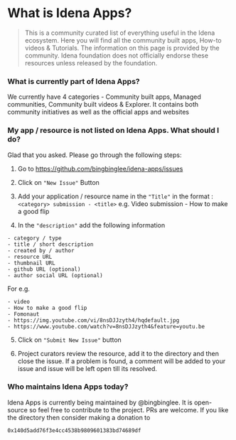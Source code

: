 # What is Idena Apps?
> This is a community curated list of everything useful in the Idena ecosystem. Here you will find all the community built apps, How-to videos & Tutorials. The information on this page is provided by the community. Idena foundation does not officially endorse these resources unless released by the foundation.


### What is currently part of Idena Apps?
We currently have 4 categories - Community built apps, Managed communities, Community built videos & Explorer. It contains both community initiatives as well as the official apps and websites

### My app / resource is not listed on Idena Apps. What should I do?
Glad that you asked. Please go through the following steps:

1. Go to https://github.com/bingbinglee/idena-apps/issues

2. Click on `"New Issue"` Button 

3. Add your application / resource name in the `"Title"` in the format : ```<category> submission - <title>```
e.g. Video submission - How to make a good flip 

4. In the `"description"` add the following information
```
- category / type
- title / short description
- created by / author 
- resource URL
- thumbnail URL 
- github URL (optional) 
- author social URL (optional) 
```

For e.g.

```
- video 
- How to make a good flip 
- Fomonaut
- https://img.youtube.com/vi/8nsDJJzyth4/hqdefault.jpg
- https://www.youtube.com/watch?v=8nsDJJzyth4&feature=youtu.be
```

5. Click on `"Submit New Issue"` button

6. Project curators review the resource, add it to the directory and then close the issue. If a problem is found, a comment will be added to your issue and issue will be left open till its resolved.


### Who maintains Idena Apps today? 
Idena Apps is currently being maintained by @bingbinglee. It is open-source so feel free to contribute to the project. PRs are welcome. 
If you like the directory then consider making a donation to 

```0x140d5add76f3e4cc4538b9809601383bd74689df```
